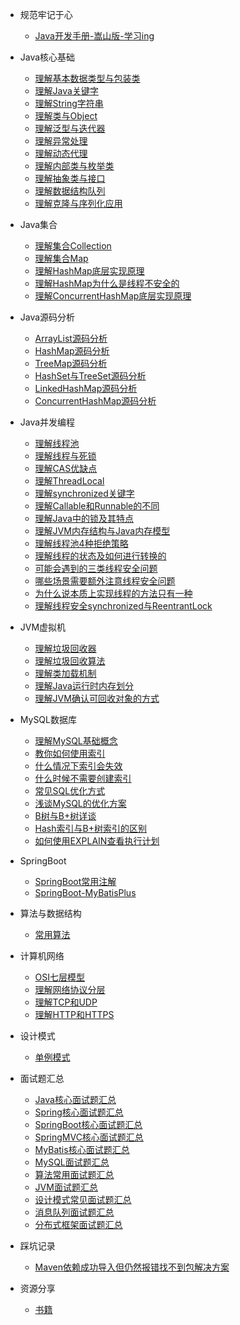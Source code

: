 * 规范牢记于心
  * [Java开发手册-嵩山版-学习ing](docs/Java开发规范/Java开发手册嵩山版.md)
  
* Java核心基础
  * [理解基本数据类型与包装类](docs/Java核心基础/Java-基础不牢地动山摇/理解基本数据类型与包装类.md)
  * [理解Java关键字](docs/Java核心基础/Java-基础不牢地动山摇/理解Java关键字.md)
  * [理解String字符串](docs/Java核心基础/Java-基础不牢地动山摇/理解String字符串.md)
  * [理解类与Object](docs/Java核心基础/Java-基础不牢地动山摇/理解类与Object.md)
  * [理解泛型与迭代器](docs/Java核心基础/Java-基础不牢地动山摇/理解泛型与迭代器.md)
  * [理解异常处理](docs/Java核心基础/Java-基础不牢地动山摇/理解异常处理.md)
  * [理解动态代理](docs/Java核心基础/Java-基础不牢地动山摇/理解动态代理.md)
  * [理解内部类与枚举类](docs/Java核心基础/Java-基础不牢地动山摇/理解各种内部类和枚举类.md)
  * [理解抽象类与接口](docs/Java核心基础/Java-基础不牢地动山摇/理解抽象类与接口.md)
  * [理解数据结构队列](docs/Java核心基础/Java-基础不牢地动山摇/理解数据结构队列.md)
  * [理解克隆与序列化应用](docs/Java核心基础/Java-基础不牢地动山摇/理解克隆与序列化应用.md)

 
* Java集合
  * [理解集合Collection](docs/Java核心基础/Java-基础不牢地动山摇/理解集合Collection.md)
  * [理解集合Map](docs/Java核心基础/Java-基础不牢地动山摇/理解集合Map.md)
  * [理解HashMap底层实现原理](docs/Java核心基础/Java-基础不牢地动山摇/理解HashMap底层实现原理.md)
  * [理解HashMap为什么是线程不安全的](docs/Java核心基础/Java-基础不牢地动山摇/理解HashMap为什么是线程不安全的.md)
  * [理解ConcurrentHashMap底层实现原理](docs/Java核心基础/Java-基础不牢地动山摇/理解ConcurrentHashMap底层实现原理.md)

  
* Java源码分析
  * [ArrayList源码分析](docs/Java源码分析/ArrayList源码分析.md)
  * [HashMap源码分析](docs/Java源码分析/HashMap源码分析.md)
  * [TreeMap源码分析](docs/Java源码分析/TreeMap源码分析.md)
  * [HashSet与TreeSet源码分析](docs/Java源码分析/HashSet与TreeSet源码分析.md)
  * [LinkedHashMap源码分析](docs/Java源码分析/LinkedHashMap源码分析.md)
  * [ConcurrentHashMap源码分析](docs/Java源码分析/ConcurrentHashMap源码分析.md)

  
* Java并发编程
  * [理解线程池](docs/Java并发编程/理解线程池.md)
  * [理解线程与死锁](docs/Java并发编程/理解线程与死锁.md)
  * [理解CAS优缺点](docs/Java并发编程/理解CAS优缺点.md)
  * [理解ThreadLocal](docs/Java并发编程/理解ThreadLocal.md)
  * [理解synchronized关键字](docs/Java并发编程/理解synchronized关键字.md)
  * [理解Callable和Runnable的不同](docs/Java并发编程/理解Callable和Runnable的不同.md)
  * [理解Java中的锁及其特点](docs/Java并发编程/理解Java中的锁及其特点.md)
  * [理解JVM内存结构与Java内存模型](docs/Java并发编程/理解JVM内存结构与Java内存模型.md)
  * [理解线程池4种拒绝策略](docs/Java并发编程/理解线程池4种拒绝策略.md)
  * [理解线程的状态及如何进行转换的](docs/Java并发编程/理解线程的状态及如何进行转换的.md)
  * [可能会遇到的三类线程安全问题](docs/Java并发编程/可能会遇到的三类线程安全问题.md)
  * [哪些场景需要额外注意线程安全问题](docs/Java并发编程/哪些场景需要额外注意线程安全问题.md)
  * [为什么说本质上实现线程的方法只有一种](docs/Java并发编程/为什么说本质上实现线程的方法只有一种.md)
  * [理解线程安全synchronized与ReentrantLock](docs/Java并发编程/理解线程安全synchronized与ReentrantLock.md)

  
* JVM虚拟机
  * [理解垃圾回收器](docs/JVM/垃圾回收器.md)
  * [理解垃圾回收算法](docs/JVM/垃圾回收算法.md)
  * [理解类加载机制](docs/JVM/类加载机制.md)
  * [理解Java运行时内存划分](docs/JVM/Java运行时内存划分.md)
  * [理解JVM确认可回收对象的方式](docs/JVM/JVM确认可回收对象的方式.md)


* MySQL数据库
  * [理解MySQL基础概念](docs/MySQL/MySQL基础概念.md)
  * [教你如何使用索引](docs/MySQL/如何使用索引.md)
  * [什么情况下索引会失效](docs/MySQL/什么情况下索引失效.md)
  * [什么时候不需要创建索引](docs/MySQL/什么时候不需要创建索引.md)
  * [常见SQL优化方式](docs/MySQL/常见SQL优化方式.md)  
  * [浅谈MySQL的优化方案](docs/MySQL/浅谈MySQL的优化方案.md)  
  * [B树与B+树详谈](docs/MySQL/B树与B+树详谈.md)
  * [Hash索引与B+树索引的区别](docs/MySQL/Hash索引与B+树索引的区别.md)
  * [如何使用EXPLAIN查看执行计划](docs/MySQL/如何使用EXPLAIN查看执行计划.md) 

* SpringBoot
   * [SpringBoot常用注解](docs/SpringBoot/SpringBoot的常用注解.md)
   * [SpringBoot-MyBatisPlus](docs/SpringBoot/基于SpringBoot集成Mybatis-Plus实现代码生成器.md)


* 算法与数据结构
   * [常用算法](docs/算法/常用算法.md)

* 计算机网络
  * [OSI七层模型](docs/计算机网络/OSI七层模型.md)
  * [理解网络协议分层](docs/计算机网络/网络协议分层.md)
  * [理解TCP和UDP](docs/计算机网络/理解TCP和UDP.md)
  * [理解HTTP和HTTPS](docs/计算机网络/理解HTTP与HTTPS.md)

* 设计模式
   * [单例模式](docs/设计模式/单例模式.md)

* 面试题汇总
  * [Java核心面试题汇总](docs/面试题/Java核心面试题汇总.md)
  * [Spring核心面试题汇总](docs/面试题/Spring面试题汇总.md)
  * [SpringBoot核心面试题汇总](docs/面试题/SpringBoot面试题汇总.md)
  * [SpringMVC核心面试题汇总](docs/面试题/SpringMVC面试题汇总.md)
  * [MyBatis核心面试题汇总](docs/面试题/MyBatis面试题汇总.md)
  * [MySQL面试题汇总](docs/面试题/MySQL面试题汇总.md)
  * [算法常用面试题汇总](docs/面试题/算法常用面试题汇总.md)
  * [JVM面试题汇总](docs/面试题/JVM面试题汇总.md)
  * [设计模式常见面试题汇总](docs/面试题/设计模式常见面试题汇总.md)
  * [消息队列面试题汇总](docs/面试题/消息队列面试题汇总.md)
  * [分布式框架面试题汇总](docs/面试题/分布式框架面试题合集.md)
  
* 踩坑记录
  * [Maven依赖成功导入但仍然报错找不到包解决方案](docs/踩坑记录/IDEAMaven依赖成功导入但仍然报错找不到包解决方案.md)

* 资源分享
  * [书籍](docs/资源分享/编程人生.md)

